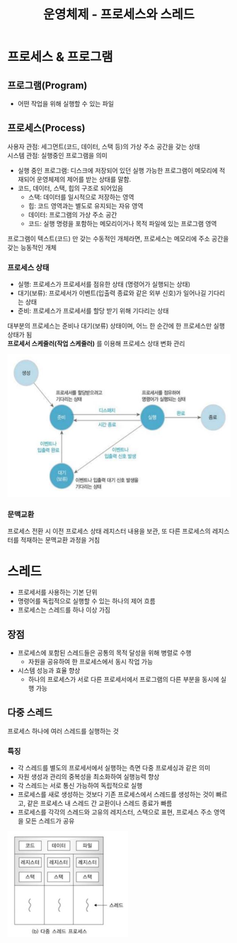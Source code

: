 ﻿---
title: "운영체제 - 프로세스와 스레드"
categories: technical_interview
comments: true
---

# 프로세스 & 프로그램

## 프로그램(Program)
 - 어떤 작업을 위해 실행할 수 있는 파일

## 프로세스(Process)
 사용자 관점: 세그먼트(코드, 데이터, 스택 등)의 가상 주소 공간을 갖는 상태  
 시스템 관점: 실행중인 프로그램을 의미

 - 실행 중인 프로그램: 디스크에 저장되어 있던 실행 가능한 프로그램이 메모리에 적재되어 운영체제의 제어를 받는 상태를 말함.
 - 코드, 데이터, 스택, 힙의 구조로 되어있음
   - 스택: 데이터를 일시적으로 저장하는 영역
   - 힙: 코드 영역과는 별도로 유지되는 자유 영역
   - 데이터: 프로그램의 가상 주소 공간
   - 코드: 실행 명령을 포함하는 메모리이거나 목적 파일에 있는 프로그램 영역

프로그램이 텍스트(코드) 만 갖는 수동적인 개체라면, 프로세스는 메모리에 주소 공간을 갖는 능동적인 개체

### 프로세스 상태
 - 실행: 프로세스가 프로세서를 점유한 상태 (명령어가 실행되는 상태)
 - 대기(보류): 프로세서가 이벤트(입출력 종료와 같은 외부 신호)가 일어나길 기다리는 상태
 - 준비: 프로세스가 프로세서를 할당 받기 위해 기다리는 상태

대부분의 프로세스는 준비나 대기(보류) 상태이며, 어느 한 순간에 한 프로세스만 실행 상태가 됨  
**프로세서 스케줄러(작업 스케줄러)** 를 이용해 프로세스 상태 변화 관리

![프로세스 상태](../../../assets/TI_3_1.JPG)

### 문맥교환
 프로세스 전환 시 이전 프로세스 상태 레지스터 내용을 보관, 또 다른 프로세스의 레지스터를 적재하는 문맥교환 과정을 거침

# 스레드
 - 프로세서를 사용하는 기본 단위  
 - 명령어를 독립적으로 실행할 수 있는 하나의 제어 흐름
 - 프로세스는 스레드를 하나 이상 가짐

## 장점
 - 프로세스에 포함된 스레드들은 공통의 목적 달성을 위해 병렬로 수행  
   - 자원을 공유하여 한 프로세스에서 동시 작업 가능  
 - 시스템 성능과 효율 향상
   - 하나의 프로세스가 서로 다른 프로세서에서 프로그램의 다른 부분을 동시에 실행 가능

## 다중 스레드
 프로세스 하나에 여러 스레드를 실행하는 것

### 특징
 - 각 스레드를 별도의 프로세서에서 실행하는 측면 다중 프로세싱과 같은 의미
 - 자원 생성과 관리의 중복성을 최소화하여 실행능력 향상
 - 각 스레드는 서로 통신 가능하여 독립적으로 실행
 - 프로세스를 새로 생성하는 것보다 기존 프로세스에서 스레드를 생성하는 것이 빠르고, 같은 프로세스 내 스레드 간 교환이나 스레드 종료가 빠름
 - 프로세스를 각각의 스레드와 고유의 레지스터, 스택으로 표현, 프로세스 주소 영역을 모든 스레드가 공유
 

![다중스레드](../../../assets/TI_3_2.JPG)